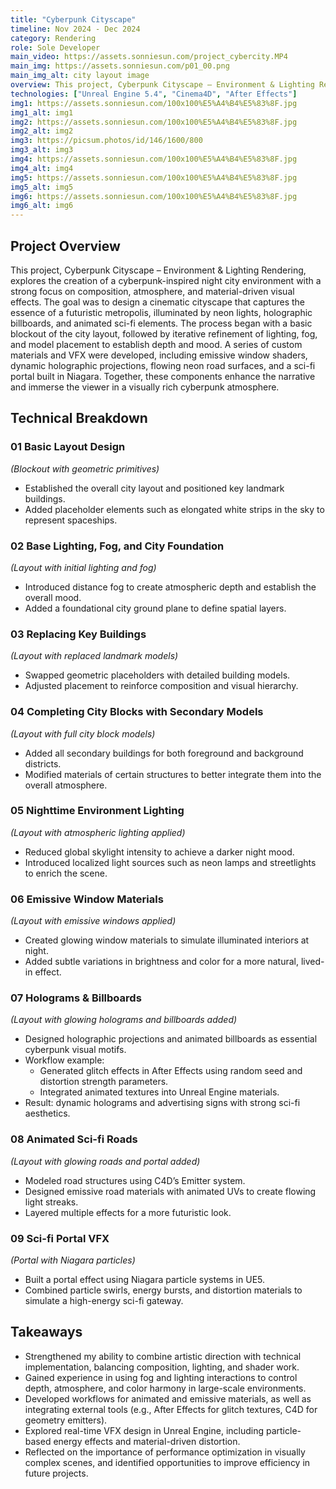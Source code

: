 ```yaml
---
title: "Cyberpunk Cityscape"
timeline: Nov 2024 - Dec 2024
category: Rendering
role: Sole Developer
main_video: https://assets.sonniesun.com/project_cybercity.MP4
main_img: https://assets.sonniesun.com/p01_00.png
main_img_alt: city layout image
overview: This project, Cyberpunk Cityscape – Environment & Lighting Rendering, explores the creation of a cyberpunk-inspired night city environment with a strong focus on composition, atmosphere, and material-driven visual effects.
technologies: ["Unreal Engine 5.4", "Cinema4D", "After Effects"]
img1: https://assets.sonniesun.com/100x100%E5%A4%B4%E5%83%8F.jpg
img1_alt: img1
img2: https://assets.sonniesun.com/100x100%E5%A4%B4%E5%83%8F.jpg
img2_alt: img2
img3: https://picsum.photos/id/146/1600/800
img3_alt: img3
img4: https://assets.sonniesun.com/100x100%E5%A4%B4%E5%83%8F.jpg
img4_alt: img4
img5: https://assets.sonniesun.com/100x100%E5%A4%B4%E5%83%8F.jpg
img5_alt: img5
img6: https://assets.sonniesun.com/100x100%E5%A4%B4%E5%83%8F.jpg
img6_alt: img6
---
```


## Project Overview

This project, Cyberpunk Cityscape – Environment & Lighting Rendering, explores the creation of a cyberpunk-inspired night city environment with a strong focus on composition, atmosphere, and material-driven visual effects.
The goal was to design a cinematic cityscape that captures the essence of a futuristic metropolis, illuminated by neon lights, holographic billboards, and animated sci-fi elements. The process began with a basic blockout of the city layout, followed by iterative refinement of lighting, fog, and model placement to establish depth and mood.
A series of custom materials and VFX were developed, including emissive window shaders, dynamic holographic projections, flowing neon road surfaces, and a sci-fi portal built in Niagara. Together, these components enhance the narrative and immerse the viewer in a visually rich cyberpunk atmosphere.

## Technical Breakdown

### 01 Basic Layout Design
<!-- 构图草稿 -->
<!-- ![Markdown标志](https://markdown-here.com/img/icon256.png "Markdown Logo") -->
*(Blockout with geometric primitives)*
- Established the overall city layout and positioned key landmark buildings.
- Added placeholder elements such as elongated white strips in the sky to represent spaceships.

### 02 Base Lighting, Fog, and City Foundation
*(Layout with initial lighting and fog)*
- Introduced distance fog to create atmospheric depth and establish the overall mood.
- Added a foundational city ground plane to define spatial layers.

### 03 Replacing Key Buildings
*(Layout with replaced landmark models)*
- Swapped geometric placeholders with detailed building models.
- Adjusted placement to reinforce composition and visual hierarchy.

### 04 Completing City Blocks with Secondary Models
*(Layout with full city block models)*
- Added all secondary buildings for both foreground and background districts.
- Modified materials of certain structures to better integrate them into the overall atmosphere.

### 05 Nighttime Environment Lighting
*(Layout with atmospheric lighting applied)*
- Reduced global skylight intensity to achieve a darker night mood.
- Introduced localized light sources such as neon lamps and streetlights to enrich the scene.

### 06 Emissive Window Materials
*(Layout with emissive windows applied)*
- Created glowing window materials to simulate illuminated interiors at night.
- Added subtle variations in brightness and color for a more natural, lived-in effect.

### 07 Holograms & Billboards
*(Layout with glowing holograms and billboards added)*
- Designed holographic projections and animated billboards as essential cyberpunk visual motifs.
- Workflow example:
  - Generated glitch effects in After Effects using random seed and distortion strength parameters.
  - Integrated animated textures into Unreal Engine materials.
- Result: dynamic holograms and advertising signs with strong sci-fi aesthetics.

### 08 Animated Sci-fi Roads
*(Layout with glowing roads and portal added)*
- Modeled road structures using C4D’s Emitter system.
- Designed emissive road materials with animated UVs to create flowing light streaks.
- Layered multiple effects for a more futuristic look.

### 09 Sci-fi Portal VFX
*(Portal with Niagara particles)*
- Built a portal effect using Niagara particle systems in UE5.
- Combined particle swirls, energy bursts, and distortion materials to simulate a high-energy sci-fi gateway.

## Takeaways

- Strengthened my ability to combine artistic direction with technical implementation, balancing composition, lighting, and shader work.
- Gained experience in using fog and lighting interactions to control depth, atmosphere, and color harmony in large-scale environments.
- Developed workflows for animated and emissive materials, as well as integrating external tools (e.g., After Effects for glitch textures, C4D for geometry emitters).
- Explored real-time VFX design in Unreal Engine, including particle-based energy effects and material-driven distortion.
- Reflected on the importance of performance optimization in visually complex scenes, and identified opportunities to improve efficiency in future projects.

